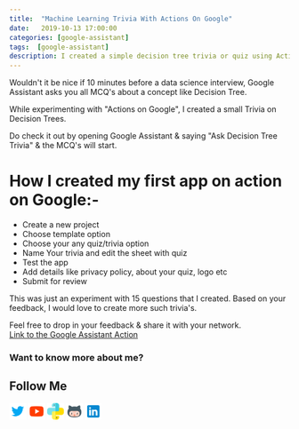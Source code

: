 ```yaml
---
title:  "Machine Learning Trivia With Actions On Google"
date:   2019-10-13 17:00:00
categories: [google-assistant]
tags:  [google-assistant]
description: I created a simple decision tree trivia or quiz using Actions on Google. Using access it by saying - OK Google, Ask Decision Tree Trivia.
---
```


Wouldn't it be nice if 10 minutes before a data science interview, Google Assistant asks you all MCQ's about a concept like Decision Tree.

While experimenting with "Actions on Google", I created a small Trivia on Decision Trees.

Do check it out by opening Google Assistant & saying "Ask Decision Tree Trivia" & the MCQ's will start. 


# How I created my first app on action on Google:-
  - Create a new project
  - Choose template option
  - Choose your any quiz/trivia option
  - Name Your trivia and edit the sheet with quiz
  - Test the app
  - Add details like privacy policy, about your quiz, logo etc
  - Submit for review

This was just an experiment with 15 questions that I created. Based on your feedback, I would love to create more such trivia's.

Feel free to drop in your feedback & share it with your network.  
<a href="https://assistant.google.com/services/a/uid/000000ffc6b3bce6?hl=en&source=web&source=web">Link to the Google Assistant Action</a>

### Want to know more about me?
## Follow Me
<a href="https://twitter.com/_bhaveshbhatt" target="_blank"><img class="ai-subscribed-social-icon" src="/assets/images/tw.png" width="30"></a>
<a href="https://www.youtube.com/bhaveshbhatt8791/" target="_blank"><img class="ai-subscribed-social-icon" src="/assets/images/ytb.png" width="30"></a>
<a href="https://www.youtube.com/PythonTricks/" target="_blank"><img class="ai-subscribed-social-icon" src="/assets/images/python_logo.png" width="30"></a>
<a href="https://github.com/bhattbhavesh91" target="_blank"><img class="ai-subscribed-social-icon" src="/assets/images/gthb.png" width="30"></a>
<a href="https://www.linkedin.com/in/bhattbhavesh91/" target="_blank"><img class="ai-subscribed-social-icon" src="/assets/images/lnkdn.png" width="30"></a>
